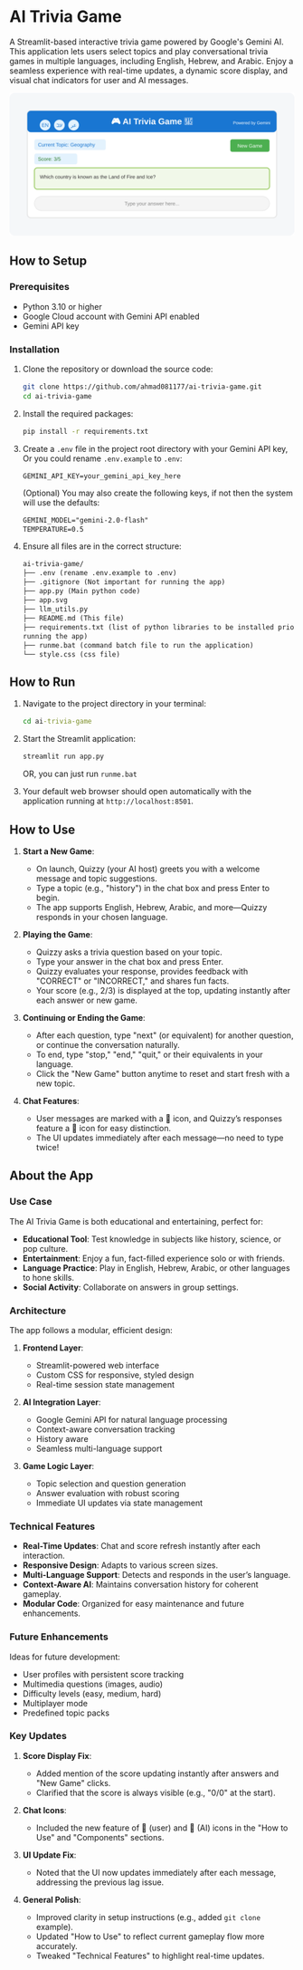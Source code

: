 # AI Trivia Game

A Streamlit-based interactive trivia game powered by Google's Gemini AI. This application lets users select topics and play conversational trivia games in multiple languages, including English, Hebrew, and Arabic. Enjoy a seamless experience with real-time updates, a dynamic score display, and visual chat indicators for user and AI messages.

![AI Trivia Game](./app.svg)

## How to Setup

### Prerequisites

- Python 3.10 or higher
- Google Cloud account with Gemini API enabled
- Gemini API key

### Installation

1. Clone the repository or download the source code:
   ```bash
   git clone https://github.com/ahmad081177/ai-trivia-game.git
   cd ai-trivia-game
   ```

2. Install the required packages:
   ```bash
   pip install -r requirements.txt
   ```

3. Create a `.env` file in the project root directory with your Gemini API key, Or you could rename ```.env.example``` to ```.env```:
   ```
   GEMINI_API_KEY=your_gemini_api_key_here
   ```
   (Optional) You may also create the following keys, if not then the system will use the defaults:

   ```
   GEMINI_MODEL="gemini-2.0-flash"
   TEMPERATURE=0.5
   ```

4. Ensure all files are in the correct structure:
   ```
   ai-trivia-game/
   ├── .env (rename .env.example to .env)
   ├── .gitignore (Not important for running the app)
   ├── app.py (Main python code)
   ├── app.svg
   ├── llm_utils.py
   ├── README.md (This file)
   ├── requirements.txt (list of python libraries to be installed prio running the app)
   ├── runme.bat (command batch file to run the application)
   └── style.css (css file)
   ```

## How to Run

1. Navigate to the project directory in your terminal:
   ```cmd
   cd ai-trivia-game
   ```

2. Start the Streamlit application:
   ```cmd
   streamlit run app.py
   ```
   OR, you can just run ```runme.bat```

3. Your default web browser should open automatically with the application running at `http://localhost:8501`.

## How to Use

1. **Start a New Game**:
   - On launch, Quizzy (your AI host) greets you with a welcome message and topic suggestions.
   - Type a topic (e.g., "history") in the chat box and press Enter to begin.
   - The app supports English, Hebrew, Arabic, and more—Quizzy responds in your chosen language.

2. **Playing the Game**:
   - Quizzy asks a trivia question based on your topic.
   - Type your answer in the chat box and press Enter.
   - Quizzy evaluates your response, provides feedback with "CORRECT" or "INCORRECT," and shares fun facts.
   - Your score (e.g., 2/3) is displayed at the top, updating instantly after each answer or new game.

3. **Continuing or Ending the Game**:
   - After each question, type "next" (or equivalent) for another question, or continue the conversation naturally.
   - To end, type "stop," "end," "quit," or their equivalents in your language.
   - Click the "New Game" button anytime to reset and start fresh with a new topic.

4. **Chat Features**:
   - User messages are marked with a 👤 icon, and Quizzy’s responses feature a 🤖 icon for easy distinction.
   - The UI updates immediately after each message—no need to type twice!

## About the App

### Use Case

The AI Trivia Game is both educational and entertaining, perfect for:

- **Educational Tool**: Test knowledge in subjects like history, science, or pop culture.
- **Entertainment**: Enjoy a fun, fact-filled experience solo or with friends.
- **Language Practice**: Play in English, Hebrew, Arabic, or other languages to hone skills.
- **Social Activity**: Collaborate on answers in group settings.

### Architecture

The app follows a modular, efficient design:

1. **Frontend Layer**:
   - Streamlit-powered web interface
   - Custom CSS for responsive, styled design
   - Real-time session state management

2. **AI Integration Layer**:
   - Google Gemini API for natural language processing
   - Context-aware conversation tracking
   - History aware
   - Seamless multi-language support

3. **Game Logic Layer**:
   - Topic selection and question generation
   - Answer evaluation with robust scoring
   - Immediate UI updates via state management

### Technical Features

- **Real-Time Updates**: Chat and score refresh instantly after each interaction.
- **Responsive Design**: Adapts to various screen sizes.
- **Multi-Language Support**: Detects and responds in the user’s language.
- **Context-Aware AI**: Maintains conversation history for coherent gameplay.
- **Modular Code**: Organized for easy maintenance and future enhancements.

### Future Enhancements

Ideas for future development:

- User profiles with persistent score tracking
- Multimedia questions (images, audio)
- Difficulty levels (easy, medium, hard)
- Multiplayer mode
- Predefined topic packs


### Key Updates
1. **Score Display Fix**:
   - Added mention of the score updating instantly after answers and "New Game" clicks.
   - Clarified that the score is always visible (e.g., "0/0" at the start).

2. **Chat Icons**:
   - Included the new feature of 👤 (user) and 🤖 (AI) icons in the "How to Use" and "Components" sections.

3. **UI Update Fix**:
   - Noted that the UI now updates immediately after each message, addressing the previous lag issue.

4. **General Polish**:
   - Improved clarity in setup instructions (e.g., added `git clone` example).
   - Updated "How to Use" to reflect current gameplay flow more accurately.
   - Tweaked "Technical Features" to highlight real-time updates.
